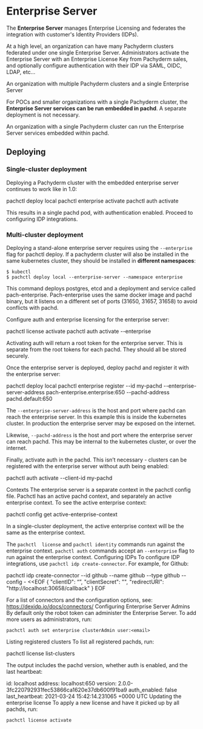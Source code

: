 # Enterprise Server
The **Enterprise Server** manages Enterprise Licensing and federates the integration with customer's Identity Providers (IDPs).

At a high level, an organization can have many Pachyderm clusters federated under one single Enterprise Server. Administrators activate the Enterprise Server with an Enterprise License Key from Pachyderm sales, and optionally configure authentication with their IDP via SAML, OIDC, LDAP, etc...


An organization with multiple Pachyderm clusters and a single Enterprise Server


For POCs and smaller organizations with a single Pachyderm cluster, the **Enterprise Server services can be run embedded in pachd**. A separate deployment is not necessary.

An organization with a single Pachyderm cluster can run the Enterprise Server services embedded within pachd.


## Deploying
### Single-cluster deployment
Deploying a Pachyderm cluster with the embedded enterprise server continues to work like in 1.0:

pachctl deploy local
pachctl enterprise activate 
pachctl auth activate


This results in a single pachd pod, with authentication enabled. Proceed to configuring IDP integrations.
### Multi-cluster deployment

Deploying a stand-alone enterprise server requires using the `--enterprise` flag for pachctl deploy. 
If a pachyderm cluster will also be installed in the same kubernetes cluster, they should be installed in **different namespaces**:

```shell
$ kubectl
$ pachctl deploy local --enterprise-server --namespace enterprise
```

This command deploys postgres, etcd and a deployment and service called pach-enterprise. Pach-enterprise uses the same docker image and pachd binary, but it listens on a different set of ports (31650, 31657, 31658) to avoid conflicts with pachd.

Configure auth and enterprise licensing for the enterprise server:


pachctl license activate
	pachctl auth activate --enterprise


Activating auth will return a root token for the enterprise server. This is separate from the root tokens for each pachd. They should all be stored securely.

Once the enterprise server is deployed, deploy pachd and register it with the enterprise server:

pachctl deploy local
pachctl enterprise register --id my-pachd --enterprise-server-address pach-enterprise.enterprise:650 --pachd-address pachd.default:650

The `--enterprise-server-address` is the host and port where pachd can reach the enterprise server. In this example this is inside the kubernetes cluster. In production the enterprise server may be exposed on the internet.

Likewise, `--pachd-address` is the host and port where the enterprise server can reach pachd. This may be internal to the kubernetes cluster, or over the internet.

Finally, activate auth in the pachd. This isn’t necessary - clusters can be registered with the enterprise server without auth being enabled: 

pachctl auth activate --client-id my-pachd

Contexts
The enterprise server is a separate context in the pachctl config file. Pachctl has an active pachd context, and separately an active enterprise context. To see the active enterprise context:

pachctl config get active-enterprise-context

In a single-cluster deployment, the active enterprise context will be the same as the enterprise context.

The `pachctl  license` and `pachctl identity` commands run against the enterprise context. 
`pachctl auth` commands accept an `--enterprise` flag to run against the enterprise context.
Configuring IDPs
To configure IDP integrations, use `pachctl idp create-connector`. For example, for Github:

pachctl idp create-connector --id github --name github --type github --config - <<EOF
	{
 		 "clientID": “<id>”,
  		 "clientSecret": "<secret>",
 		 "redirectURI": "http://localhost:30658/callback"
	}
EOF

For a list of connectors and the configuration options, see: https://dexidp.io/docs/connectors/
Configuring Enterprise Server Admins
By default only the robot token can administer the Enterprise Server. To add more users as administrators, run:

	pachctl auth set enterprise clusterAdmin user:<email>
Listing registered clusters
To list all registered pachds, run:


pachctl license list-clusters
	
The output includes the pachd version, whether auth is enabled, and the last heartbeat:

id: localhost
address: localhost:650
version: 2.0.0-3fc220792931fec53866ca1620e37db600f91ba9
auth_enabled: false
last_heartbeat: 2021-03-24 15:42:14.231065 +0000 UTC
Updating the enterprise license
To apply a new license and have it picked up by all pachds, run:

	pachctl license activate
